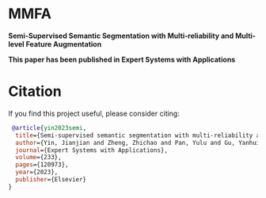 # MMFA
**Semi-Supervised Semantic Segmentation with Multi-reliability and Multi-level Feature Augmentation**


**This paper has been published in Expert Systems with Applications**


# Citation
 If you find this project useful, please consider citing:

```bibtex
 @article{yin2023semi,
  title={Semi-supervised semantic segmentation with multi-reliability and multi-level feature augmentation},
  author={Yin, Jianjian and Zheng, Zhichao and Pan, Yulu and Gu, Yanhui and Chen, Yi},
  journal={Expert Systems with Applications},
  volume={233},
  pages={120973},
  year={2023},
  publisher={Elsevier}
}
